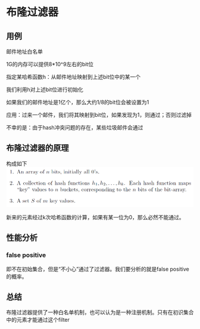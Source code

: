 # 布隆过滤器

## 用例
邮件地址白名单

1G的内存可以提供8\*10^9左右的bit位

指定某哈希函数h：从邮件地址映射到上述bit位中的某一个

我们利用h对上述bit位进行初始化

如果我们的邮件地址是1亿个，那么大约1/8的bit位会被设置为1

应用：过来一个邮件，我们将其映射到bit位，如果发现为1，则通过；否则过滤掉

不幸的是：由于hash冲突问题的存在，某些垃圾邮件会通过

## 布隆过滤器的原理
构成如下
![construction of bloom filter](https://github.com/chuanlei/leetcode-notes/blob/master/pics/construction-of-bf.jpg)

新来的元素经过k次哈希函数的计算，如果有某一位为0，那么必然不能通过。

## 性能分析

### false positive
即不在初始集合，但是“不小心”通过了过滤器。我们要分析的就是false positive的概率。



## 总结
布隆过滤器提供了一种白名单机制，也可以认为是一种注册机制。只有在初识集合中的元素才能通过这个filter
